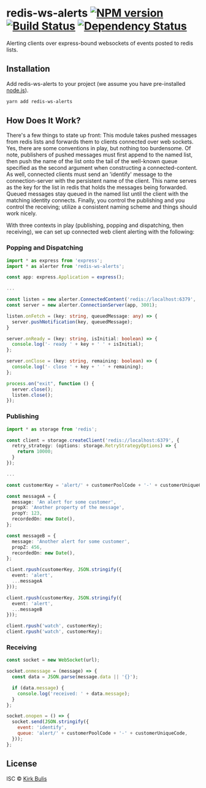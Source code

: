 # redis-ws-alerts [![NPM version][npm-image]][npm-url] [![Build Status][travis-image]][travis-url] [![Dependency Status][daviddm-image]][daviddm-url]
Alerting clients over express-bound websockets of events posted to redis lists.

## Installation

Add redis-ws-alerts to your project (we assume you have pre-installed [node.js](https://nodejs.org/)).

```bash
yarn add redis-ws-alerts
```

## How Does It Work?

There's a few things to state up front: This module takes pushed messages from redis lists and forwards them to clients connected over web sockets. Yes, there are some conventions in play, but nothing too burdensome. Of note, publishers of pushed messages must first append to the named list, then push the name of the list onto the tail of the well-known queue specified as the second argument when constructing a connected-content. As well, connected clients must send an 'identify' message to the connection-server with the persistent name of the client. This name serves as the key for the list in redis that holds the messages being forwarded. Queued messages stay queued in the named list until the client with the matching identity connects. Finally, you control the publishing and you control the receiving; utilize a consistent naming scheme and things should work nicely.

With three contexts in play (publishing, popping and dispatching, then receiving), we can set up connected web client alerting with the following:

### Popping and Dispatching

```typescript
import * as express from 'express';
import * as alerter from 'redis-ws-alerts';

const app: express.Application = express();

...

const listen = new alerter.ConnectedContent('redis://localhost:6379', 'watch');
const server = new alerter.ConnectionServer(app, 3001);

listen.onFetch = (key: string, queuedMessage: any) => {
  server.pushNotification(key, queuedMessage);
}

server.onReady = (key: string, isInitial: boolean) => {
  console.log('- ready ' + key + ' ' + isInitial);
};

server.onClose = (key: string, remaining: boolean) => {
  console.log('- close ' + key + ' ' + remaining);
};

process.on("exit", function () {
  server.close();
  listen.close();
});
```

### Publishing

```typescript
import * as storage from 'redis';

const client = storage.createClient('redis://localhost:6379', {
  retry_strategy: (options: storage.RetryStrategyOptions) => {
    return 10000;
  }
});

...

const customerKey = 'alert/' + customerPoolCode + '-' + customerUniqueCode;

const messageA = {
  message: 'An alert for some customer',
  propX: 'Another property of the message',
  propY: 123,
  recordedOn: new Date(),
};

const messageB = {
  message: 'Another alert for some customer',
  propZ: 456,
  recordedOn: new Date(),
};

client.rpush(customerKey, JSON.stringify({
  event: 'alert',
  ...messageA
}));

client.rpush(customerKey, JSON.stringify({
  event: 'alert',
  ...messageB
}));

client.rpush('watch', customerKey);
client.rpush('watch', customerKey);
```

### Receiving

```javascript
const socket = new WebSocket(url);

socket.onmessage = (message) => {
  const data = JSON.parse(message.data || '{}');

  if (data.message) {
    console.log('received: ' + data.message);
  }
};

socket.onopen = () => {
  socket.send(JSON.stringify({
    event: 'identify',
    queue: 'alert/' + customerPoolCode + '-' + customerUniqueCode,
  }));
};
```

## License

ISC © [Kirk Bulis](http://github.com/kbulis)

[npm-image]: https://badge.fury.io/js/redis-ws-alerts.svg
[npm-url]: https://npmjs.org/package/redis-ws-alerts
[travis-image]: https://travis-ci.org/kbulis/redis-ws-alerts.svg?branch=master
[travis-url]: https://travis-ci.org/kbulis/redis-ws-alerts
[daviddm-image]: https://david-dm.org/kbulis/redis-ws-alerts.svg?theme=shields.io
[daviddm-url]: https://david-dm.org/kbulis/redis-ws-alerts
